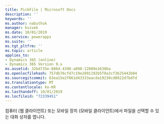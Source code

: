 ```yaml
---
title: PickFile | Microsoft Docs
description: ''
keywords: ''
ms.author: nabuthuk
manager: kvivek
ms.date: 10/01/2019
ms.service: powerapps
ms.suite: ''
ms.tgt_pltfrm: ''
ms.topic: article
applies_to:
- Dynamics 365 (online)
- Dynamics 365 Version 9.x
ms.assetid: 32bd735e-886d-4398-a898-12089e1630ba
ms.openlocfilehash: 757db76cfd7c19e2891192b5f8a3cf3625442b04
ms.sourcegitcommit: 63ea15e2f861d43333aacda19230cd8922d7bdfd
ms.translationtype: MT
ms.contentlocale: ko-KR
ms.lasthandoff: 10/01/2019
ms.locfileid: "72339451"
---
```

컴퓨터 (웹 클라이언트) 또는 모바일 장치 (모바일 클라이언트)에서 파일을 선택할 수 있는 대화 상자를 엽니다.
